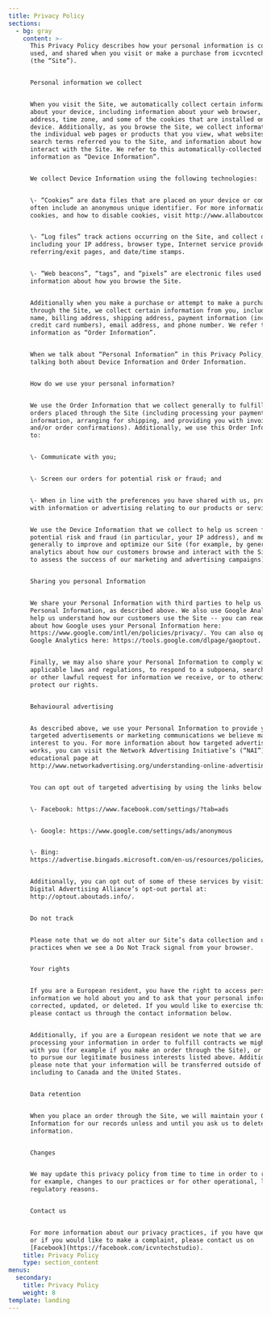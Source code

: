 ```yaml
---
title: Privacy Policy
sections:
  - bg: gray
    content: >-
      This Privacy Policy describes how your personal information is collected,
      used, and shared when you visit or make a purchase from icvcntechstudio.co
      (the “Site”).


      Personal information we collect


      When you visit the Site, we automatically collect certain information
      about your device, including information about your web browser, IP
      address, time zone, and some of the cookies that are installed on your
      device. Additionally, as you browse the Site, we collect information about
      the individual web pages or products that you view, what websites or
      search terms referred you to the Site, and information about how you
      interact with the Site. We refer to this automatically-collected
      information as “Device Information”.


      We collect Device Information using the following technologies:


      \- “Cookies” are data files that are placed on your device or computer and
      often include an anonymous unique identifier. For more information about
      cookies, and how to disable cookies, visit http://www.allaboutcookies.org.


      \- “Log files” track actions occurring on the Site, and collect data
      including your IP address, browser type, Internet service provider,
      referring/exit pages, and date/time stamps.


      \- “Web beacons”, “tags”, and “pixels” are electronic files used to record
      information about how you browse the Site.


      Additionally when you make a purchase or attempt to make a purchase
      through the Site, we collect certain information from you, including your
      name, billing address, shipping address, payment information (including
      credit card numbers), email address, and phone number. We refer to this
      information as “Order Information”.


      When we talk about “Personal Information” in this Privacy Policy, we are
      talking both about Device Information and Order Information.


      How do we use your personal information?


      We use the Order Information that we collect generally to fulfill any
      orders placed through the Site (including processing your payment
      information, arranging for shipping, and providing you with invoices
      and/or order confirmations). Additionally, we use this Order Information
      to:


      \- Communicate with you;


      \- Screen our orders for potential risk or fraud; and


      \- When in line with the preferences you have shared with us, provide you
      with information or advertising relating to our products or services.


      We use the Device Information that we collect to help us screen for
      potential risk and fraud (in particular, your IP address), and more
      generally to improve and optimize our Site (for example, by generating
      analytics about how our customers browse and interact with the Site, and
      to assess the success of our marketing and advertising campaigns).


      Sharing you personal Information


      We share your Personal Information with third parties to help us use your
      Personal Information, as described above. We also use Google Analytics to
      help us understand how our customers use the Site -- you can read more
      about how Google uses your Personal Information here:
      https://www.google.com/intl/en/policies/privacy/. You can also opt-out of
      Google Analytics here: https://tools.google.com/dlpage/gaoptout.


      Finally, we may also share your Personal Information to comply with
      applicable laws and regulations, to respond to a subpoena, search warrant
      or other lawful request for information we receive, or to otherwise
      protect our rights.


      Behavioural advertising


      As described above, we use your Personal Information to provide you with
      targeted advertisements or marketing communications we believe may be of
      interest to you. For more information about how targeted advertising
      works, you can visit the Network Advertising Initiative’s (“NAI”)
      educational page at
      http://www.networkadvertising.org/understanding-online-advertising/how-does-it-work.


      You can opt out of targeted advertising by using the links below:


      \- Facebook: https://www.facebook.com/settings/?tab=ads


      \- Google: https://www.google.com/settings/ads/anonymous


      \- Bing:
      https://advertise.bingads.microsoft.com/en-us/resources/policies/personalized-ads


      Additionally, you can opt out of some of these services by visiting the
      Digital Advertising Alliance’s opt-out portal at:
      http://optout.aboutads.info/.


      Do not track


      Please note that we do not alter our Site’s data collection and use
      practices when we see a Do Not Track signal from your browser.


      Your rights


      If you are a European resident, you have the right to access personal
      information we hold about you and to ask that your personal information be
      corrected, updated, or deleted. If you would like to exercise this right,
      please contact us through the contact information below.


      Additionally, if you are a European resident we note that we are
      processing your information in order to fulfill contracts we might have
      with you (for example if you make an order through the Site), or otherwise
      to pursue our legitimate business interests listed above. Additionally,
      please note that your information will be transferred outside of Europe,
      including to Canada and the United States.


      Data retention


      When you place an order through the Site, we will maintain your Order
      Information for our records unless and until you ask us to delete this
      information.


      Changes


      We may update this privacy policy from time to time in order to reflect,
      for example, changes to our practices or for other operational, legal or
      regulatory reasons.


      Contact us


      For more information about our privacy practices, if you have questions,
      or if you would like to make a complaint, please contact us on
      [Facebook](https://facebook.com/icvntechstudio).
    title: Privacy Policy
    type: section_content
menus:
  secondary:
    title: Privacy Policy
    weight: 8
template: landing
---
```


